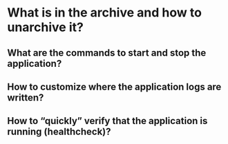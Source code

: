 # What is in the archive and how to unarchive it?

## What are the commands to start and stop the application?

## How to customize where the application logs are written?

## How to “quickly” verify that the application is running (healthcheck)?
